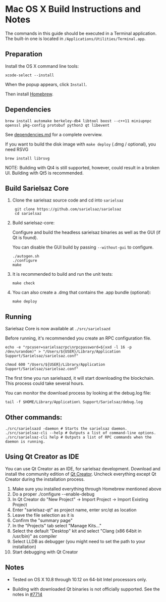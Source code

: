 Mac OS X Build Instructions and Notes
====================================
The commands in this guide should be executed in a Terminal application.
The built-in one is located in `/Applications/Utilities/Terminal.app`.

Preparation
-----------
Install the OS X command line tools:

`xcode-select --install`

When the popup appears, click `Install`.

Then install [Homebrew](https://brew.sh).

Dependencies
----------------------

    brew install automake berkeley-db4 libtool boost --c++11 miniupnpc openssl pkg-config protobuf python3 qt libevent

See [dependencies.md](dependencies.md) for a complete overview.

If you want to build the disk image with `make deploy` (.dmg / optional), you need RSVG

    brew install librsvg

NOTE: Building with Qt4 is still supported, however, could result in a broken UI. Building with Qt5 is recommended.

Build Sarielsaz Core
------------------------

1. Clone the sarielsaz source code and cd into `sarielsaz`

        git clone https://github.com/sarielsaz/sarielsaz
        cd sarielsaz

2.  Build sarielsaz-core:

    Configure and build the headless sarielsaz binaries as well as the GUI (if Qt is found).

    You can disable the GUI build by passing `--without-gui` to configure.

        ./autogen.sh
        ./configure
        make

3.  It is recommended to build and run the unit tests:

        make check

4.  You can also create a .dmg that contains the .app bundle (optional):

        make deploy

Running
-------

Sarielsaz Core is now available at `./src/sarielsazd`

Before running, it's recommended you create an RPC configuration file.

    echo -e "rpcuser=sarielsazrpc\nrpcpassword=$(xxd -l 16 -p /dev/urandom)" > "/Users/${USER}/Library/Application Support/Sarielsaz/sarielsaz.conf"

    chmod 600 "/Users/${USER}/Library/Application Support/Sarielsaz/sarielsaz.conf"

The first time you run sarielsazd, it will start downloading the blockchain. This process could take several hours.

You can monitor the download process by looking at the debug.log file:

    tail -f $HOME/Library/Application\ Support/Sarielsaz/debug.log

Other commands:
-------

    ./src/sarielsazd -daemon # Starts the sarielsaz daemon.
    ./src/sarielsaz-cli --help # Outputs a list of command-line options.
    ./src/sarielsaz-cli help # Outputs a list of RPC commands when the daemon is running.

Using Qt Creator as IDE
------------------------
You can use Qt Creator as an IDE, for sarielsaz development.
Download and install the community edition of [Qt Creator](https://www.qt.io/download/).
Uncheck everything except Qt Creator during the installation process.

1. Make sure you installed everything through Homebrew mentioned above
2. Do a proper ./configure --enable-debug
3. In Qt Creator do "New Project" -> Import Project -> Import Existing Project
4. Enter "sarielsaz-qt" as project name, enter src/qt as location
5. Leave the file selection as it is
6. Confirm the "summary page"
7. In the "Projects" tab select "Manage Kits..."
8. Select the default "Desktop" kit and select "Clang (x86 64bit in /usr/bin)" as compiler
9. Select LLDB as debugger (you might need to set the path to your installation)
10. Start debugging with Qt Creator

Notes
-----

* Tested on OS X 10.8 through 10.12 on 64-bit Intel processors only.

* Building with downloaded Qt binaries is not officially supported. See the notes in [#7714](https://github.com/sarielsaz/sarielsaz/issues/7714)
